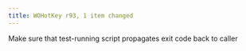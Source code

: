```yaml
---
title: WOHotKey r93, 1 item changed
---
```


Make sure that test-running script propagates exit code back to caller
